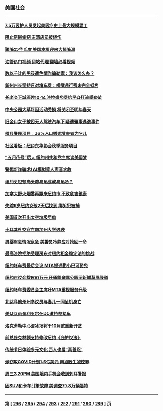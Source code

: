 ### 美国社会
---
#### [7.5万医护人员发起美医疗史上最大规模罢工](../../pages/ncid1078160/n14088116.md?10050045) 
#### [阻止窃贼偷窃 东湾店员被烧伤](../../pages/ncid1078160/n14088103.md?10050045) 
#### [骤降35华氏度 美国本周迎来大幅降温](../../pages/ncid1078160/n14088005.md?10050045) 
#### [油管热门视频 网站代理 翻墙必看视频](http://138.2.39.72:81/youtube.html?epic-marker?10050045)
#### [数以千计的男孩遭色情诈骗勒索：我该怎么办？](../../pages/ncid1078160/n14087798.md?10050045) 
#### [新州州长坚持反对堵车费：桥隧通行费未完全抵免](../../pages/ncid1078160/n14087731.md?10050045) 
#### [长老会下城医院10‧14 法拉盛免费给民众打流感疫苗](../../pages/ncid1078160/n14087733.md?10050045) 
#### [中央公园大草坪因活动受损 将关闭至明年春天](../../pages/ncid1078160/n14087736.md?10050045) 
#### [旧金山女子被困无人驾驶汽车下 疑遭肇事逃逸事件](../../pages/ncid1078160/n14087778.md?10050045) 
#### [橙县警民项目：36%人口贩运受害者为少儿](../../pages/ncid1078160/n14087738.md?10050045) 
#### [社区看板：纽约东华协会秋季服务项目](../../pages/ncid1078160/n14087725.md?10050045) 
#### [“五月花号”后人 纽约州共和党主席谈美国梦](../../pages/ncid1078160/n14087709.md?10050045) 
#### [警惕新诈骗术! AI模拟家人声音求救](../../pages/ncid1078160/n14087664.md?10050045) 
#### [纽约史坦顿岛失踪乌龟或成乌龟汤？](../../pages/ncid1078160/n14087666.md?10050045) 
#### [加拿大野火烟雾再飘来纽约市 不致危害健康](../../pages/ncid1078160/n14087668.md?10050045) 
#### [失踪9岁纽约女孩2天后找到 绑架犯被捕](../../pages/ncid1078160/n14087670.md?10050045) 
#### [美国首次开出太空垃圾罚单](../../pages/ncid1078160/n14087485.md?10050045) 
#### [土耳其外交官在南加州大学遇袭](../../pages/ncid1078160/n14087524.md?10050045) 
#### [男婴窒息情况危急 美警员冷静应对抢回一命](../../pages/ncid1078160/n14087237.md?10050045) 
#### [最高法院拒绝受理房东对纽约租金稳定法的挑战](../../pages/ncid1078160/n14087029.md?10050045) 
#### [纽约堵车费最后会议 MTA提通勤小巴可豁免](../../pages/ncid1078160/n14087057.md?10050045) 
#### [纽约市议会拨600万元 开通凯辛娜公园至新鲜草原绿道](../../pages/ncid1078160/n14087060.md?10050045) 
#### [纽约堵车费委员会主席吁MTA重视服务升级](../../pages/ncid1078160/n14087062.md?10050045) 
#### [北达科他州州参议员与妻儿一同坠机身亡](../../pages/ncid1078160/n14087095.md?10050045) 
#### [美众议员奎利亚尔在DC遭持枪劫车](../../pages/ncid1078160/n14087071.md?10050045) 
#### [洛克菲勒中心溜冰场将于10月底重新开放](../../pages/ncid1078160/n14087042.md?10050045) 
#### [前总统克林顿支持修改纽约《庇护权法》](../../pages/ncid1078160/n14087013.md?10050045) 
#### [传统节日体验多元文化 西人也爱“真善忍”](../../pages/ncid1078160/n14086967.md?10050045) 
#### [涉窃取COVID计划1.5亿美元 南加医生被控罪](../../pages/ncid1078160/n14086924.md?10050045) 
#### [周三2:20PM 美国境内手机会收到刺耳警报](../../pages/ncid1078160/n14086878.md?10050045) 
#### [因SUV和卡车引擎故障 美调查70.8万辆福特](../../pages/ncid1078160/n14086681.md?10050045) 

---
#### 第 [ [296](./296.md?10050045) / [295](./295.md?10050045) / [294](./294.md?10050045) / [293](./293.md?10050045) / [292](./292.md?10050045) / [291](./291.md?10050045) / [290](./290.md?10050045) / [289](./289.md?10050045) ] 页
